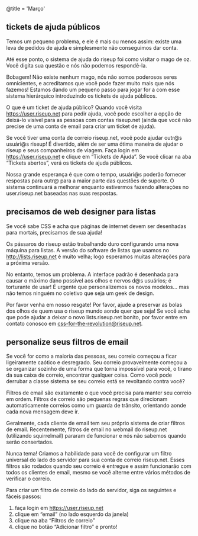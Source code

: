 @title = 'Março'

## tickets de ajuda públicos

Temos um pequeno problema, e ele é mais ou menos assim: existe uma leva
de pedidos de ajuda e simplesmente não conseguimos dar conta.

Até esse ponto, o sistema de ajuda do riseup foi como visitar o mago de
oz. Você digita sua questão e nós não podemos respondê-la.

Bobagem! Não existe nenhum mago, nós não somos poderosos seres
omnicientes, e acreditamos que você pode fazer muito mais que nós
fazemos! Estamos dando um pequeno passo para jogar for a com esse
sistema hierárquico introduzindo os tickets de ajuda públicos.

O que é um ticket de ajuda público? Quando você visita
https://user.riseup.net para pedir ajuda, você pode escolher a opção de
deixá-lo visível para as pessoas com contas riseup.net (ainda que você
não precise de uma conta de email para criar um ticket de ajuda).

Se você tiver uma conta de correio riseup.net, você pode ajudar outr@s
usuári@s riseup! É divertido, além de ser uma ótima maneira de ajudar o
riseup e seus companheiros de viagem. Faça login em
https://user.riseup.net e clique em “Tickets de Ajuda”. Se você clicar
na aba “Tickets abertos”, verá os tickets de ajuda públicos.

Nossa grande esperança é que com o tempo, usuári@s poderão fornecer
respostas para outr@ para a maior parte das questões de suporte. O
sistema continuará a melhorar enquanto estivermos fazendo alterações no
user.riseup.net baseadas nas suas respostas.

## precisamos de web designer para listas

Se você sabe CSS e acha que páginas de internet devem ser desenhadas
para mortais, precisamos de sua ajuda!

Os pássaros do riseup estão trabalhando duro configurando uma nova
máquina para listas. A versão do software de listas que usamos no
http://lists.riseup.net é muito velha; logo esperamos muitas alterações
para a próxima versão.

No entanto, temos um problema. A interface padrão é desenhada para
causar o máximo dano possível aos olhos e nervos d@s usuários; é
torturante de usar! É urgente que personalizemos os novos modelos... mas
não temos ninguém no coletivo que seja um geek de design.

Por favor venha em nosso resgate! Por favor, ajude a preservar as bolas
dos olhos de quem usa o riseup mundo aonde quer que seja! Se você acha
que pode ajudar a deixar o novo lists.riseup.net bonito, por favor entre
em contato conosco em css-for-the-revolution@riseup.net.

## personalize seus filtros de email

Se você for como a maioria das pessoas, seu correio começou a ficar
ligeiramente caótico e desregrado. Seu correio provavelmente começou a
se organizar sozinho de uma forma que torna impossível para você, o
tirano da sua caixa de correio, encontrar qualquer coisa. Como você pode
derrubar a classe sistema se seu correio está se revoltando contra você?

Filtros de email são exatamente o que você precisa para manter seu
correio em ordem. Filtros de correio são pequenas regras que direcionam
automaticamente correios como um guarda de trânsito, orientando aonde
cada nova mensagem deve ir.

Geralmente, cada cliente de email tem seu próprio sistema de criar
filtros de email. Recentemente, filtros de email no webmail do
riseup.net (utilizando squirrelmail) pararam de funcionar e nós não
sabemos quando serão consertados.

Nunca tema! Criamos a habilidade para você de configurar um filtro
universal do lado do servidor para sua conta de correio riseup.net.
Esses filtros são rodados quando seu correio é entregue e assim
funcionarão com todos os clientes de email, mesmo se você alterne entre
vários métodos de verificar o correio.

Para criar um filtro de correio do lado do servidor, siga os seguintes e
fáceis passos:

1) faça login em https://user.riseup.net
2) clique em “email” (no lado esquerdo da janela)
3) clique na aba “Filtros de correio”
4) clique no botão “Adicionar filtro” e pronto!
